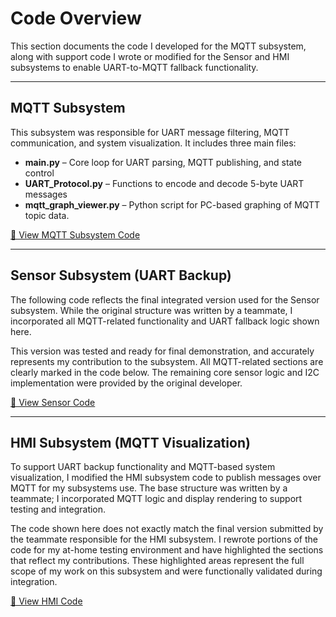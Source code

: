# Code Overview

This section documents the code I developed for the MQTT subsystem, along with support code I wrote or modified for the Sensor and HMI subsystems to enable UART-to-MQTT fallback functionality.

---

## MQTT Subsystem

This subsystem was responsible for UART message filtering, MQTT communication, and system visualization. It includes three main files:

- **main.py** – Core loop for UART parsing, MQTT publishing, and state control
- **UART_Protocol.py** – Functions to encode and decode 5-byte UART messages
- **mqtt_graph_viewer.py** – Python script for PC-based graphing of MQTT topic data.

[📄 View MQTT Subsystem Code](mqtt-code/index.md)

---

## Sensor Subsystem (UART Backup)

The following code reflects the final integrated version used for the Sensor subsystem. While the original structure was written by a teammate, I incorporated all MQTT-related functionality and UART fallback logic shown here.

This version was tested and ready for final demonstration, and accurately represents my contribution to the subsystem. All MQTT-related sections are clearly marked in the code below. The remaining core sensor logic and I2C implementation were provided by the original developer.

[📄 View Sensor Code](sensor-code.md)

---

## HMI Subsystem (MQTT Visualization)

To support UART backup functionality and MQTT-based system visualization, I modified the HMI subsystem code to publish messages over MQTT for my subsystems use. The base structure was written by a teammate; I incorporated MQTT logic and display rendering to support testing and integration.

The code shown here does not exactly match the final version submitted by the teammate responsible for the HMI subsystem. I rewrote portions of the code for my at-home testing environment and have highlighted the sections that reflect my contributions. These highlighted areas represent the full scope of my work on this subsystem and were functionally validated during integration.

[📄 View HMI Code](hmi-code.md)
